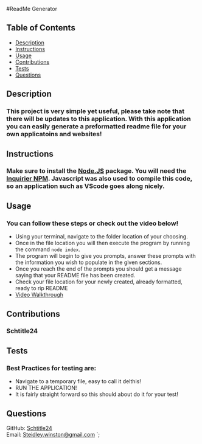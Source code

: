 #ReadMe Generator

## Table of Contents
- [Description](#Description)
- [Instructions](#Instructions)
- [Usage](#Usage)
- [Contributions](#Contributions)
- [Tests](#Tests)
- [Questions](#Questions)


## <a name="Description"></a>Description
  ### This project is very simple yet useful, please take note that there will be updates to this application. With this application you can easily generate a preformatted readme file for your own applicatoins and websites! 


## <a name="Instructions"></a>Instructions
  ### Make sure to install the [Node.JS](https://nodejs.org/en/download/current) package. You will need the [Inquirier NPM](https://www.npmjs.com/package/inquirer). Javascript was also used to compile this code, so an application such as VScode goes along nicely. 

## <a name="Usage"></a>Usage
  ### You can follow these steps or check out the video below! 
  - Using your terminal, navigate to the folder location of your choosing.
  - Once in the file location you will then execute the program by running the command `node index`.
  - The program will begin to give you prompts, answer these prompts with the information you wish to populate in the given sections.
  - Once you reach the end of the prompts you should get a message saying that your README file has been created.
  - Check your file location for your newly created, already formatted, ready to rip README
  - [Video Walkthrough](https://github.com/Schtitle24/Readme.md-Generator/assets/153530625/1158125b-c927-4951-8622-43f312612f7e)

## <a name="Contributions"></a>Contributions
  ### Schtitle24

## <a name="Tests"></a>Tests
  ### Best Practices for testing are:
  - Navigate to a temporary file, easy to call it delthis!
  - RUN THE APPLICATION!
  - It is fairly straight forward so this should about do it for your test!   

## <a name="Questions"></a>Questions
GitHub: [Schtitle24](https://github.com/Schtitle24)
<br>
Email: <Steidley.winston@gmail.com>
`;

